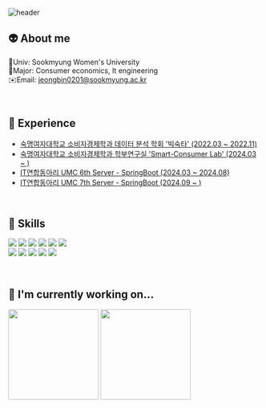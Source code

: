 ![header](https://capsule-render.vercel.app/api?type=venom&color=auto&height=300&section=header&text=Hi!%20This%20is%20zyovn's%20Github&fontSize=50)

👽 **About me**
---
🏫Univ: Sookmyung Women's University</br>
📖Major: Consumer economics, It engineering</br>
✉️Email: jeongbin0201@sookmyung.ac.kr

<br>

👣 **Experience**
---
- <a href=https://www.youtube.com/channel/UCiXj4x91lKck76aLBSb7raw> 숙명여자대학교 소비자경제학과 데이터 분석 학회 '빅숙타' (2022.03 ~ 2022.11) </a>
- <a href=https://sites.google.com/view/smart-consumer-lab> 숙명여자대학교 소비자경제학과 학부연구실 'Smart-Consumer Lab' (2024.03 ~ ) </a>
- <a href=https://umc.makeus.in/> IT연합동아리 UMC 6th Server - SpringBoot (2024.03 ~ 2024.08) </a>
- <a href=https://umc.makeus.in/> IT연합동아리 UMC 7th Server - SpringBoot (2024.09 ~ ) </a>
<br>

🚀 **Skills**
---
<img src="https://img.shields.io/badge/Python-14354C?style=for-the-badge&logo=python&logoColor=white"></a>
<img src="https://img.shields.io/badge/C-00599C?style=for-the-badge&logo=c&logoColor=white"></a>
<img src="https://img.shields.io/badge/C%2B%2B-00599C?style=for-the-badge&logo=c%2B%2B&logoColor=white"></a>
<img src="https://img.shields.io/badge/Java-ED8B00?style=for-the-badge&logo=openjdk&logoColor=white"></a>
<img src="https://img.shields.io/badge/R-276DC3?style=for-the-badge&logo=r&logoColor=white"></a> 
<img src="https://img.shields.io/badge/RStudio-75AADB?style=for-the-badge&logo=RStudio&logoColor=white"></a> <br>
<img src="https://img.shields.io/badge/jupyter-2C2C32.svg?style=for-the-badge&logo=jupyter&logoColor=F37726"/>
<img src="https://img.shields.io/badge/Spring-6DB33F?style=for-the-badge&logo=spring&logoColor=white"></a>
<img src="https://img.shields.io/badge/springboot-6DB33F?style=for-the-badge&logo=springboot&logoColor=white"></a>
<img src="https://img.shields.io/badge/MySQL-005C84?style=for-the-badge&logo=mysql&logoColor=white"></a>
<img src="https://img.shields.io/badge/SQLite-07405E?style=for-the-badge&logo=sqlite&logoColor=white"></a>

<br>

🌱 **I'm currently working on...**
---
<p>
  <img height="180em" src="https://github-readme-stats.vercel.app/api?username=zyovn&show_icons=true&include_all_commits=true&theme=dark">
  <img height="180em" src="https://github-readme-stats.vercel.app/api/top-langs/?username=zyovn&layout=compact&theme=dark">
</p>
